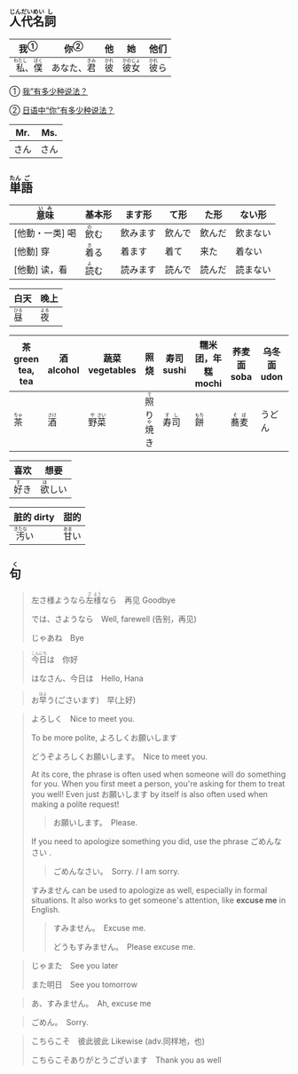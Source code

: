 ## <ruby><rb>人</rb><rt>じん</rt></ruby><ruby><rb>代</rb><rt>だい</rt></ruby><ruby><rb>名</rb><rt>めい</rt></ruby><ruby><rb>詞</rb><rt>し</rt></ruby>

| <a>我</a><sup>①</sup>                                        | <a>你</a><sup>②</sup>                | 他                                    | 她                                          | 他们                                    |
| ------------------------------------------------------------ | ------------------------------------ | ------------------------------------- | ------------------------------------------- | --------------------------------------- |
| <ruby><rb>私</rb><rt>わたし</rt></ruby>、<ruby>僕<rt>ぼく</rt></ruby> | あなた、<ruby>君<rt>きみ</rt></ruby> | <ruby><rb>彼</rb><rt>かれ</rt></ruby> | <ruby><rb>彼女</rb><rt>かのじょ</rt></ruby> | <ruby><rb>彼</rb><rt>かれ</rt></ruby>ら |

① [我”有多少种说法？](https://zhuanlan.zhihu.com/p/465315499#:~:text=%E6%97%A5%E8%AF%AD%E4%B8%AD%E6%9C%80%E5%B8%B8%E7%94%A8%E7%9A%84%20%E2%80%9C%E6%88%91%E2%80%9D%3A%20%E6%95%AC%E8%AF%AD%E4%B8%8E%E6%97%A5%E5%B8%B8%E8%AF%AD%20%E8%AE%A9%E6%88%91%E4%BB%AC%E6%9D%A5%E7%9C%8B%E7%9C%8B%E6%97%A5%E8%AF%AD%E4%B8%AD%E4%BB%A3%E8%AF%8D%E2%80%9C%E6%88%91%E2%80%9D%E6%9C%80%E5%B8%B8%E7%94%A8%E7%9A%84%E5%BD%A2%E5%BC%8F%3A%20%E7%A7%81,%28%E3%82%8F%E3%81%9F%E3%81%97%29%E3%80%81%E7%A7%81%20%28%E3%82%8F%E3%81%9F%E3%81%8F%E3%81%97%29%E3%80%81%E5%83%95%20%28%E3%81%BC%E3%81%8F%29%E3%80%81%E7%A7%81%20%28%E3%81%82%E3%81%9F%E3%81%97%29%E3%80%81%E8%87%AA%E5%88%86%20%28%E3%81%98%E3%81%B6%E3%82%93%29%E4%B8%8E%E4%BF%BA%20%28%E3%81%8A%E3%82%8C%29%E3%80%82 '知乎：“我”有多少种说法？')  

② [日语中“你”有多少种说法？](https://www.zhihu.com/question/46121806 '知乎：日语中“你”有多少种说法？')



| Mr.  | Ms.  |
| ---- | ---- |
| さん | さん |



## <ruby>単<rt>たん</rt>語<rt>ご</rt></ruby>

| <ruby>意<rt>い</rt>味<rt>み</rt></ruby> | 基本形                       | ます形   | て形   | た形   | ない形   |
| --------------------------------------- | ---------------------------- | -------- | ------ | ------ | -------- |
| [他動・一类] 喝                         | <ruby>飲<rt>の</rt>む</ruby> | 飲みます | 飲んで | 飲んだ | 飲まない |
| [他動] 穿                               | <ruby>着<rt>き</rt>る</ruby> | 着ます   | 着て   | 来た   | 着ない   |
| [他動] 读，看                           | <ruby>読<rt>よ</rt>む</ruby> | 読みます | 読んで | 読んだ | 読まない |

| 白天                                 | 晚上                                 |
| ---------------------------------- | ---------------------------------- |
| <ruby><rb>昼</rb><rt>ひる</rt></ruby> | <ruby><rb>夜</rb><rt>よる</rt></ruby> |

| 茶 green tea, tea            | 酒 alcohol                   | 蔬菜 vegetables                                              | 照烧                                                         | 寿司 sushi                              | 糯米团，年糕 mochi           | 荞麦面 soba                             | 乌冬面 udon | 豆腐 tofu                                 | 苹果 apple                                |
| ---------------------------- | ---------------------------- | ------------------------------------------------------------ | ------------------------------------------------------------ | --------------------------------------- | ---------------------------- | --------------------------------------- | ----------- | ----------------------------------------- | ----------------------------------------- |
| <ruby>茶<rt>ちゃ</rt></ruby> | <ruby>酒<rt>さけ</rt></ruby> | <ruby><rb>野</rb><rt>や</rt></ruby><ruby><rb>菜</rb><rt>さい</rt></ruby> | <ruby>照<rt>て</rt>り<rt></rt>焼<rt>や</rt>き<rt></rt></ruby> | <ruby>寿<rt>す</rt>司<rt>し</rt></ruby> | <ruby>餅<rt>もち</rt></ruby> | <ruby>蕎<rt>そ</rt>麦<rt>ば</rt></ruby> | うどん      | <ruby>豆<rt>とう</rt>腐<rt>ふ</rt></ruby> | <ruby>林<rt>りん</rt>檎<rt>ご</rt></ruby> |

| 喜欢                                 | 想要                                  |
| ---------------------------------- | ----------------------------------- |
| <ruby><rb>好</rb><rt>す</rt></ruby>き | <ruby><rb>欲</rb><rt>ほ</rt></ruby>しい |

| 脏的 dirty                                | 甜的                                    |
| ----------------------------------------- | --------------------------------------- |
| <ruby><rb>汚</rb><rt>きたな</rt></ruby>い | <ruby><rb>甘</rb><rt>あま</rt></ruby>い |



## <ruby><rb>句</rb><rt>く</rt></ruby>

> 左さ様ようなら<ruby>左<rt>さ</rt>様<rt>よう</rt>なら</ruby>　再见 Goodbye
>
> では、さようなら　Well, farewell (告别，再见)
>
> じゃあね　Bye
>

> <ruby>今<rt>こん</rt>日<rt>にち</rt>は</ruby>　你好
>
> はなさん、今日は　Hello, Hana
>

> お<ruby>早<rt>はよ</rt>う</ruby>(ごさいます)　早(上好)
> 

> よろしく　Nice to meet you.
>
> To be more polite, よろしくお願いします
>
> どうぞよろしくお願いします。　Nice to meet you.
>
> 
>
> At its core, the phrase is often used when someone will do something for you. When you first meet a person, you're asking for them to treat you well! Even just お願いします by itself is also often used when making a polite request!
>
> > お願いします。　Please.
>
> 
>
> If you need to apologize something you did, use the phrase ごめんなさい .
>
> > ごめんなさい。　Sorry. / I am sorry.
>
> 
>
> すみません can be used to apologize as well, especially in formal situations. It also works to get someone's attention, like **excuse me** in English.
>
> > すみません。　Excuse me.
>>
> > どうもすみません。　Please excuse me.

> じゃまた　See you later
>
> また明日　See you tomorrow
>

> あ、すみません。　Ah, excuse me
>

> ごめん。　Sorry.

> こちらこそ　彼此彼此 Likewise (adv.同样地，也)
>
> こちらこそありがとうございます　Thank you as well
>
